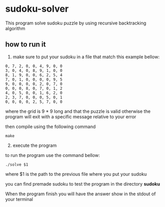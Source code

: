 # sudoku-solver

This program solve sudoku puzzle by using recursive backtracking algorithm

## how to run it

1. make sure to put your sudoku in a file that match this example bellow:

```
0, 7, 2, 0, 0, 4, 9, 0, 0
3, 0, 4, 0, 8, 9, 1, 0, 0
8, 1, 9, 0, 0, 6, 2, 5, 4
7, 0, 1, 0, 0, 0, 0, 9, 5
9, 0, 0, 0, 0, 2, 0, 7, 0
0, 0, 0, 8, 0, 7, 0, 1, 2
4, 0, 5, 0, 0, 1, 6, 2, 0
2, 3, 7, 0, 0, 0, 5, 0, 1
0, 0, 0, 0, 2, 5, 7, 0, 0
```
where the grid is 9 * 9 long and that the puzzle is valid otherwise the program will exit with a specific message
relative to your error

then compile using the following command
```
make
```

2. execute the program

to run the program use the command bellow:
```
./solve $1
```
where $1 is the path to the previous file where you put your sudoku

you can find premade sudoku to test the program in the directory **sudoku**

When the program finish you will have the answer show in the stdout of your terminal
